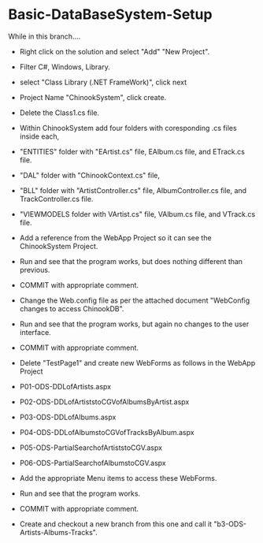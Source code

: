 # Basic-DataBaseSystem-Setup
While in this branch....
- Right click on the solution and select "Add" "New Project".
- Filter C#, Windows, Library.
- select "Class Library (.NET FrameWork)", click next
- Project Name "ChinookSystem", click create.
- Delete the Class1.cs file.
- Within ChinookSystem add four folders with coresponding .cs files inside each, 
- "ENTITIES" folder with "EArtist.cs" file, EAlbum.cs file, and ETrack.cs file.
- "DAL" folder with "ChinookContext.cs" file, 
- "BLL" folder with "ArtistController.cs" file, AlbumController.cs file, and TrackController.cs file.
- "VIEWMODELS folder with VArtist.cs" file, VAlbum.cs file, and VTrack.cs file.
- Add a reference from the WebApp Project so it can see the ChinookSystem Project.
- Run and see that the program works, but does nothing different than previous.
- COMMIT with appropriate comment.

- Change the Web.config file as per the attached document "WebConfig changes to access ChinookDB".
- Run and see that the program works, but again no changes to the user interface.
- COMMIT with appropriate comment.

- Delete "TestPage1" and create new WebForms as follows in the WebApp Project
- P01-ODS-DDLofArtists.aspx
- P02-ODS-DDLofArtiststoCGVofAlbumsByArtist.aspx
- P03-ODS-DDLofAlbums.aspx
- P04-ODS-DDLofAlbumstoCGVofTracksByAlbum.aspx
- P05-ODS-PartialSearchofArtiststoCGV.aspx
- P06-ODS-PartialSearchofAlbumstoCGV.aspx
- Add the appropriate Menu items to access these WebForms.
- Run and see that the program works.
- COMMIT with appropriate comment.

- Create and checkout a new branch from this one and call it "b3-ODS-Artists-Albums-Tracks".
